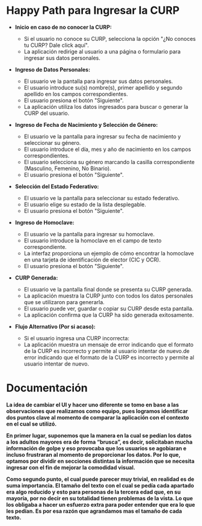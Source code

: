 # **Happy Path para Ingresar la CURP**

 -  **Inicio en caso de no conocer la CURP:**

	-   Si el usuario no conoce su CURP, selecciona la opción "¿No conoces tu CURP? Dale click aquí".
	-   La aplicación redirige al usuario a una página o formulario para ingresar sus datos personales.

 -  **Ingreso de Datos Personales:**

	-   El usuario ve la pantalla para ingresar sus datos personales.
	-   El usuario introduce su(s) nombre(s), primer apellido y segundo apellido en los campos correspondientes.
	-   El usuario presiona el botón "Siguiente".
	-   La aplicación utiliza los datos ingresados para buscar o generar la CURP del usuario.

 -  **Ingreso de Fecha de Nacimiento y Selección de Género:**

	-   El usuario ve la pantalla para ingresar su fecha de nacimiento y seleccionar su género.
	-   El usuario introduce el día, mes y año de nacimiento en los campos correspondientes.
	-   El usuario selecciona su género marcando la casilla correspondiente (Masculino, Femenino, No Binario).
	-   El usuario presiona el botón "Siguiente".

 -  **Selección del Estado Federativo:**

	-   El usuario ve la pantalla para seleccionar su estado federativo.
	-   El usuario elige su estado de la lista desplegable.
	-   El usuario presiona el botón "Siguiente".

 -  **Ingreso de Homoclave:**

	-   El usuario ve la pantalla para ingresar su homoclave.
	-   El usuario introduce la homoclave en el campo de texto correspondiente.
	-   La interfaz proporciona un ejemplo de cómo encontrar la homoclave en una tarjeta de identificación de elector (CIC y OCR).
	-   El usuario presiona el botón "Siguiente".

 -  **CURP Generada:**

	- El usuario ve la pantalla final donde se presenta su CURP generada.
	- La aplicación muestra la CURP junto con todos los datos personales que se utilizaron para generarla.
	- El usuario puede ver, guardar o copiar su CURP desde esta pantalla.
	- La aplicación confirma que la CURP ha sido generada exitosamente.

 - **Flujo Alternativo (Por si acaso):**

	- Si el usuario ingresa una CURP incorrecta:
	- La aplicación muestra un mensaje de error indicando que el formato de la CURP es incorrecto y permite al usuario intentar de nuevo.de error indicando que el formato de la CURP es incorrecto y permite al usuario intentar de nuevo.

# **Documentación**

**La idea de cambiar el UI y hacer uno diferente se tomo en base a las observaciones que realizamos como equipo, pues logramos identificar dos puntos clave al momento de comparar la aplicación con el contexto en el cual se utilizó.**

**En primer lugar, suponemos que la manera en la cual se pedían los datos a los adultos mayores era de forma “brusca”, es decir, solicitaban mucha información de golpe y eso provocaba que los usuarios se agobiaran e incluso frustraran al momento de proporcionar los datos. Por lo que, optamos por dividir en secciones distintas la información que se necesita ingresar con el fin de mejorar la comodidad visual.**

**Como segundo punto, el cual puede parecer muy trivial, en realidad es de suma importancia. El tamaño del texto con el cual se pedía cada apartado era algo reducido y esto para personas de la tercera edad que, en su mayoría, por no decir en su totalidad tienen problemas de la vista. Lo que los obligaba a hacer un esfuerzo extra para poder entender que era lo que les pedían. Es por esa razón que agrandamos mas el tamaño de cada texto.**	
